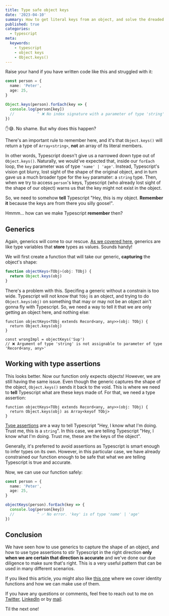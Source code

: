 ```yaml
---
title: Type safe object keys
date: '2023-04-10'
summary: How to get literal keys from an object, and solve the dreaded Object.keys() issue
published: true
categories:
  - typescript
meta:
  keywords:
    - typescript
    - object keys
    - Object.keys()
---
```


Raise your hand if you have written code like this and struggled with it:

```typescript
const person = {
  name: 'Peter',
  age: 25,
}

Object.keys(person).forEach(key => {
  console.log(person[key])
  //          ^ ❌ No index signature with a parameter of type 'string' was found on type '{ name: string; age: number; }'.
})
```

✋😅. No shame. But why does this happen?

There's an important rule to remember here, and it's that `Object.keys()` will return a type of `Array<string>`, **not** an array of its literal members.

In other words, Typescript doesn't give us a narrowed down type out of `Object.keys()`. Naturally, we would've expected that, inside our `forEach` loop, the `key` parameter was of type `'name' | 'age'`. Instead, Typescript's vision got blurry, lost sight of the shape of the original object, and in turn gave us a much broader type for the `key` paramater: a `string` type. Then, when we try to access `person`'s keys, Typescript (who already lost sight of the shape of our object) warns us that the key might not exist in the object.

So, we need to somehow **tell** Typescript "Hey, this is my object. **Remember it** because the keys are from there you silly goose!".

Hmmm... how can we make Typescript **remember** then?

## Generics

Again, generics will come to our rescue. [As we covered here](https://gonzalostoll.com/blog/identity-functions-and-how-we-can-make-use-of-them#introducing-identity-functions), generics are like type variables that **store** types as values. Sounds handy!

We will first create a function that will take our generic, **capturing** the object's shape:

```typescript
function objectKeys<TObj>(obj: TObj) {
  return Object.keys(obj)
}
```

There's a problem with this. Specifing a generic without a constrain is too wide. Typescript will not know that `TObj` is an object, and trying to do `Object.keys(obj)` on something that may or may not be an object ain't gonna fly with Typescript. So, we need a way to tell it that we are only getting an object here, and nothing else:

```typescript{1}
function objectKeys<TObj extends Record<any, any>>(obj: TObj) {
  return Object.keys(obj)
}

const wrongImpl = objectKeys('Sup')
// ❌ Argument of type 'string' is not assignable to parameter of type 'Record<any, any>'
```

## Working with type assertions

This looks better. Now our function only expects objects! However, we are still having the same issue. Even though the generic captures the shape of the object, `Object.keys()` sends it back to the void. This is where we need to **tell** Typescript what are these keys made of. For that, we need a type assertion:

```typescript{2}
function objectKeys<TObj extends Record<any, any>>(obj: TObj) {
  return Object.keys(obj) as Array<keyof TObj>
}
```

[Type assertions](https://www.typescriptlang.org/docs/handbook/2/everyday-types.html#type-assertions) are a way to tell Typescript "Hey, I know what I'm doing. Trust me, this is a `string`". In this case, we are telling Typescript "Hey, I know what I'm doing. Trust me, these are the keys of the object".

Generally, it's preferred to avoid assertions as Typescript is smart enough to infer types on its own. However, in this particular case, we have already constrained our function enough to be safe that what we are telling Typescript is true and accurate.

Now, we can use our function safely:

```typescript
const person = {
  name: 'Peter',
  age: 25,
}

objectKeys(person).forEach(key => {
  console.log(person[key])
  //          ^ ✅ No error. 'key' is of type 'name' | 'age'
})
```

## Conclusion

We have seen how to use generics to capture the shape of an object, and how to use type assertions to stir Typescript in the right direction **only when we are certain that direction is accurate** and we've done our due diligence to make sure that's right. This is a very useful pattern that can be used in many different scenarios.

If you liked this article, you might also like [this one](https://gonzalostoll.com/blog/identity-functions-and-how-we-can-make-use-of-them) where we cover identity functions and how we can make use of them.

If you have any questions or comments, feel free to reach out to me on [Twitter](https://twitter.com/gonzalostoll), [LinkedIn](https://www.linkedin.com/in/gonzalostoll/) or by [mail](mailto:stollgonzalo@gmail.com).

Til the next one!
